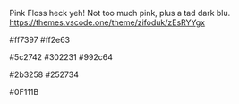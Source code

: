 Pink Floss heck yeh!
Not too much pink, plus a tad dark blu.
https://themes.vscode.one/theme/zifoduk/zEsRYYgx

#ff7397
#ff2e63

#5c2742
#302231
#992c64

#2b3258
#252734

#0F111B